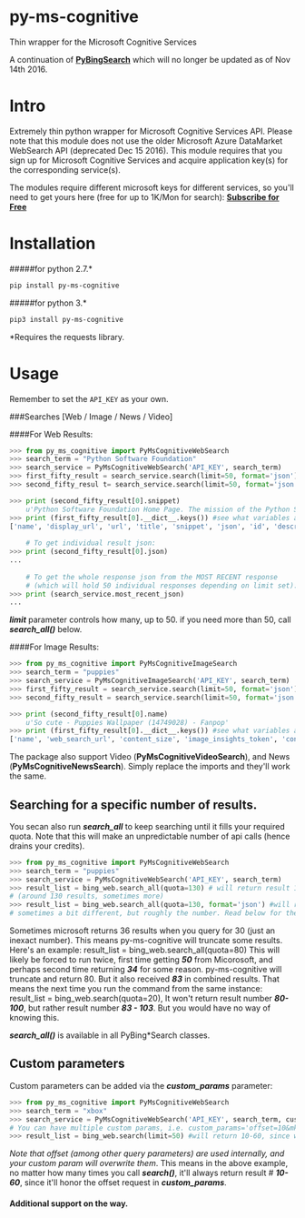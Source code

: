 # py-ms-cognitive
Thin wrapper for the Microsoft Cognitive Services

A continuation of __[PyBingSearch](https://github.com/tristantao/py-bing-search)__ which will no longer be updated as of Nov 14th 2016.

Intro
=====
Extremely thin python wrapper for Microsoft Cognitive Services API. Please note that this module does not use the older Microsoft Azure DataMarket WebSearch API (deprecated Dec 15 2016). This module requires that you sign up for Microsoft Cognitive Services and acquire application key(s) for the corresponding service(s).

The modules require different microsoft keys for different services, so you'll need to get yours here (free for up to 1K/Mon for search): __[Subscribe for Free](https://www.microsoft.com/cognitive-services/en-us/sign-up)__

Installation
=====
#####for python 2.7.* 

```sh
pip install py-ms-cognitive
```

#####for python 3.*

```sh
pip3 install py-ms-cognitive
```

*Requires the requests library.

Usage
=====

Remember to set the `API_KEY` as your own.

###Searches [Web / Image / News / Video]

####For Web Results:

```py
>>> from py_ms_cognitive import PyMsCognitiveWebSearch
>>> search_term = "Python Software Foundation"
>>> search_service = PyMsCognitiveWebSearch('API_KEY', search_term)
>>> first_fifty_result = search_service.search(limit=50, format='json') #1-50
>>> second_fifty_resul t= search_service.search(limit=50, format='json') #51-100

>>> print (second_fifty_result[0].snippet)
    u'Python Software Foundation Home Page. The mission of the Python Software Foundation is to promote, protect, and advance the Python programming language, and to ...'
>>> print (first_fifty_result[0].__dict__.keys()) #see what variables are available.
['name', 'display_url', 'url', 'title', 'snippet', 'json', 'id', 'description']
    
    # To get individual result json:
>>> print (second_fifty_result[0].json)
...
   
    # To get the whole response json from the MOST RECENT response
    # (which will hold 50 individual responses depending on limit set):
>>> print (search_service.most_recent_json)
...
```
__*limit*__ parameter controls how many, up to 50. if you need more than 50, call __*search_all()*__ below.

####For Image Results:

```py
>>> from py_ms_cognitive import PyMsCognitiveImageSearch
>>> search_term = "puppies"
>>> search_service = PyMsCognitiveImageSearch('API_KEY', search_term)
>>> first_fifty_result = search_service.search(limit=50, format='json') #1-50
>>> second_fifty_result = search_service.search(limit=50, format='json') #51-100

>>> print (second_fifty_result[0].name)
    u'So cute - Puppies Wallpaper (14749028) - Fanpop'
>>> print (first_fifty_result[0].__dict__.keys()) #see what variables are available.
['name', 'web_search_url', 'content_size', 'image_insights_token', 'content_url', 'image_id', 'json', 'host_page_url', 'thumbnail_url']
```

The package also support Video (__PyMsCognitiveVideoSearch__), and News (__PyMsCognitiveNewsSearch__). Simply replace the imports and they'll work the same.

## Searching for a specific number of results.

You secan also run __*search_all*__ to keep searching until it fills your required quota. Note that this will make an unpredictable number of api calls (hence drains your credits).

```py
>>> from py_ms_cognitive import PyMsCognitiveWebSearch
>>> search_term = "puppies"
>>> search_service = PyMsCognitiveWebSearch('API_KEY', search_term)
>>> result_list = bing_web.search_all(quota=130) # will return result 1 - 130 
# (around 130 results, sometimes more)
>>> result_list = bing_web.search_all(quota=130, format='json') #will return result 131 to 260 
# sometimes a bit different, but roughly the number. Read below for the details.
```
Sometimes microsoft returns 36 results when you query for 30 (just an inexact number). This means py-ms-cognitive will truncate some results. Here's an example:
result_list = bing_web.search_all(quota=80) 
This will likely be forced to run twice, first time getting __*50*__ from Micorosoft, and perhaps second time returning __*34*__ for some reason. py-ms-cognitive will truncate and return 80. But it also received __*83*__ in combined results. That means the next time you run the command from the same instance:
result_list = bing_web.search(quota=20),
It won't return result number __*80-100*__, but rather result number __*83 - 103*__. But you would have no way of knowing this.


__*search_all()*__ is available in all PyBing*Search classes.

## Custom parameters
Custom parameters can be added via the __*custom_params*__ parameter: 
```py
>>> from py_ms_cognitive import PyMsCognitiveWebSearch
>>> search_term = "xbox"
>>> search_service = PyMsCognitiveWebSearch('API_KEY', search_term, custom_params='&offset=10')
# You can have multiple custom params, i.e. custom_params='offset=10&mkt=en-us&safesearch=Strict'
>>> result_list = bing_web.search(limit=50) #will return 10-60, since we asked for 50 with an offset of 10.
```
*Note that offset (among other query parameters) are used internally, and your custom param will overwrite them*. This means in the above example, no matter how many times you call __*search()*__, it'll always return result # __*10-60*__, since it'll honor the offset request in __*custom_params*__.

#### Additional support on the way.
